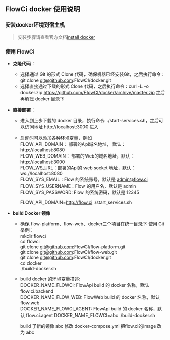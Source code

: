 ## FlowCi docker 使用说明
### 安装docker环境到宿主机
>安装步骤请查看官方文档[install docker](https://github.com/docker/docker.github.io/edit/master/docker-for-mac/install.md)

### 使用 FlowCi

* **克隆代码**：
  - 选择通过 Git 的形式 Clone 代码，确保机器已经安装Git，之后执行命令： git clone git@github.com:FlowCI/docker.git
  - 选择直接通过下载的形式 Clone 代码，之后执行命令：curl -L  -o docker.zip  https://github.com/FlowCI/docker/archive/master.zip
  之后再解压 docker 目录下
 
* **直接部署**：
  - 进入到上步下载的 docker 目录，执行命令: ./start-services.sh，之后可以访问地址 http://localhost:3000 进入
  - 启动时可以添加各种环境变量，例如\
    FLOW_API_DOMAIN： 部署的Api域名地址， 默认：http://localhost:8080\
    FLOW_WEB_DOMAIN： 部署的Web的域名地址，默认：http://localhost:3000\
    FLOW_WS_URL：部署的Api的 web socket 地址，默认：ws://localhost:8080\
    FLOW_SYS_EMAIL：Flow 的系统账号，默认是 admin@flow.ci\
    FLOW_SYS_USERNAME：Flow 的用户名，默认是 admin\
    FLOW_SYS_PASSWORD: Flow 的系统密码，默认是 12345
    
    FLOW_API_DOMAIN=http://flow.ci ./start_services.sh
    
* **build Docker 镜像**
  - 确保 flow-platform、flow-web、docker三个项目在统一目录下
    使用 Git 举例：\
    mkdir flowci \
    cd flowci \
    git clone git@github.com:FlowCI/flow-platform.git \
    git clone git@github.com:FlowCI/flow-web.git \
    git clone git@github.com:FlowCI/docker.git \
    cd docker \
    ./build-docker.sh
  - build docker 的环境变量描述: \
    DOCKER_NAME_FLOWCI: FlowApi build 的 docker 名称，默认 flow.ci.backend \
    DOCKER_NAME_FLOW_WEB: FlowWeb build 的 docker 名称，默认 flow.web \
    DOCKER_NAME_FLOWCI_AGENT: FlowApi build 的 docker 名称，默认 flow.ci.agent 
    DOCKER_NAME_FLOWCI=abc ./build-docker.sh 
    
    build 了新的镜像 abc
    修改 docker-compose.yml 把flow.ci的image 改为 abc